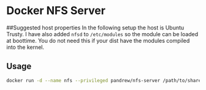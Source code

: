 Docker NFS Server
================

##Suggested host properties
In the following setup the host is Ubuntu Trusty. I have also added `nfsd` to `/etc/modules` so the module can be loaded at boottime. You do not need this if your dist have the modules compiled into the kernel.

Usage
----
```bash
docker run -d --name nfs --privileged pandrew/nfs-server /path/to/share /path/to/share2 /path/to/shareN
```
